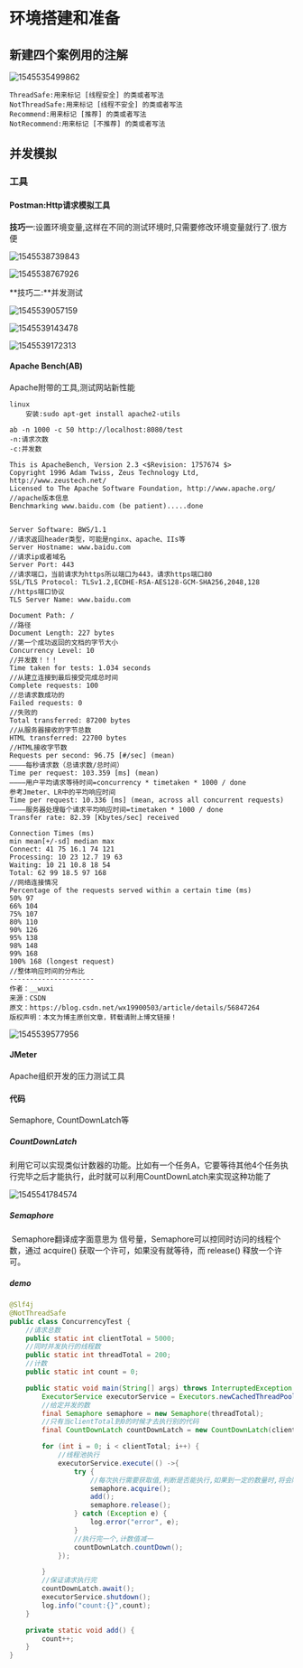 # 环境搭建和准备

## 新建四个案例用的注解

![1545535499862](assets/1545535499862.png)

```
ThreadSafe:用来标记 [线程安全] 的类或者写法
NotThreadSafe:用来标记 [线程不安全] 的类或者写法
Recommend:用来标记 [推荐] 的类或者写法
NotRecommend:用来标记 [不推荐] 的类或者写法
```

## 并发模拟

### 工具

#### Postman:Http请求模拟工具

**技巧一**:设置环境变量,这样在不同的测试环境时,只需要修改环境变量就行了.很方便

![1545538739843](assets/1545538739843.png)

![1545538767926](assets/1545538767926.png)





**技巧二:**并发测试

![1545539057159](assets/1545539057159.png)

![1545539143478](assets/1545539143478.png)

![1545539172313](assets/1545539172313.png)

#### Apache Bench(AB)

Apache附带的工具,测试网站新性能

```
linux
	安装:sudo apt-get install apache2-utils
```



```
ab -n 1000 -c 50 http://localhost:8080/test
-n:请求次数
-c:并发数

This is ApacheBench, Version 2.3 <$Revision: 1757674 $>
Copyright 1996 Adam Twiss, Zeus Technology Ltd, http://www.zeustech.net/
Licensed to The Apache Software Foundation, http://www.apache.org/
//apache版本信息
Benchmarking www.baidu.com (be patient).....done


Server Software: BWS/1.1
//请求返回header类型，可能是nginx、apache、IIs等
Server Hostname: www.baidu.com
//请求ip或者域名
Server Port: 443
//请求端口，当前请求为https所以端口为443，请求https端口80
SSL/TLS Protocol: TLSv1.2,ECDHE-RSA-AES128-GCM-SHA256,2048,128
//https端口协议
TLS Server Name: www.baidu.com

Document Path: /
//路径
Document Length: 227 bytes
//第一个成功返回的文档的字节大小
Concurrency Level: 10
//并发数！！！
Time taken for tests: 1.034 seconds
//从建立连接到最后接受完成总时间
Complete requests: 100
//总请求数成功的
Failed requests: 0
//失败的
Total transferred: 87200 bytes
//从服务器接收的字节总数
HTML transferred: 22700 bytes
//HTML接收字节数
Requests per second: 96.75 [#/sec] (mean)
————每秒请求数（总请求数/总时间）
Time per request: 103.359 [ms] (mean)
————用户平均请求等待时间=concurrency * timetaken * 1000 / done
参考Jmeter、LR中的平均响应时间
Time per request: 10.336 [ms] (mean, across all concurrent requests)
————服务器处理每个请求平均响应时间=timetaken * 1000 / done
Transfer rate: 82.39 [Kbytes/sec] received

Connection Times (ms)
min mean[+/-sd] median max
Connect: 41 75 16.1 74 121
Processing: 10 23 12.7 19 63
Waiting: 10 21 10.8 18 54
Total: 62 99 18.5 97 168
//网络连接情况
Percentage of the requests served within a certain time (ms)
50% 97
66% 104
75% 107
80% 110
90% 126
95% 138
98% 148
99% 168
100% 168 (longest request)
//整体响应时间的分布比
--------------------- 
作者：__wuxi 
来源：CSDN 
原文：https://blog.csdn.net/wx19900503/article/details/56847264 
版权声明：本文为博主原创文章，转载请附上博文链接！
```



![1545539577956](assets/1545539577956.png)

#### JMeter

Apache组织开发的压力测试工具



#### 代码

Semaphore, CountDownLatch等

##### CountDownLatch

​	利用它可以实现类似计数器的功能。比如有一个任务A，它要等待其他4个任务执行完毕之后才能执行，此时就可以利用CountDownLatch来实现这种功能了

![1545541784574](assets/1545541784574.png)

##### Semaphore

​	Semaphore翻译成字面意思为 信号量，Semaphore可以控同时访问的线程个数，通过 acquire() 获取一个许可，如果没有就等待，而 release() 释放一个许可。

##### demo

```java
@Slf4j
@NotThreadSafe
public class ConcurrencyTest {
    //请求总数
    public static int clientTotal = 5000;
    //同时并发执行的线程数
    public static int threadTotal = 200;
    //计数
    public static int count = 0;

    public static void main(String[] args) throws InterruptedException {
        ExecutorService executorService = Executors.newCachedThreadPool();
        //给定并发的数
        final Semaphore semaphore = new Semaphore(threadTotal);
        //只有当clientTotal到0的时候才去执行别的代码
        final CountDownLatch countDownLatch = new CountDownLatch(clientTotal);

        for (int i = 0; i < clientTotal; i++) {
            //线程池执行
            executorService.execute(() ->{
                try {
                    //每次执行需要获取值,判断是否能执行,如果到一定的数量时,将会阻塞
                    semaphore.acquire();
                    add();
                    semaphore.release();
                } catch (Exception e) {
                    log.error("error", e);
                }
                //执行完一个,计数值减一
                countDownLatch.countDown();
            });

        }
        //保证请求执行完
        countDownLatch.await();
        executorService.shutdown();
        log.info("count:{}",count);
    }

    private static void add() {
        count++;
    }
}
```

